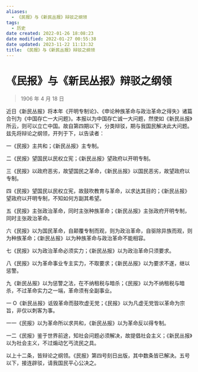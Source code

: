 ```yaml
---
aliases:
  - 《民报》与《新民丛报》辩驳之纲领
tags:
  - 历史
date created: 2022-01-26 18:08:23
date modified: 2022-01-27 00:55:38
date updated: 2023-11-22 11:13:32
title: 《民报》与《新民丛报》辩驳之纲领
---
```


# 《民报》与《新民丛报》辩驳之纲领

> 1906 年 4 月 18 日

近日《新民丛报》将本年《开明专制论》、《申论种族革命与政治革命之得失》诸篇合刊为《中国存亡一大问题》。本报以为中国存亡诚一大问题，然使如《新民丛报》所云，则可以立亡中国。故自第四期以下，分类辩驳，期与我国民解决此大问题。兹先将辩论之纲领，开列于下，以告读者：

一《民报》主共和；《新民丛报》主专制。

二《民报》望国民以民权立宪；《新民丛报》望政府以开明专制。

三《民报》以政府恶劣，故望国民之革命，《新民丛报》以国民恶劣，故望政府以专制。

四《民报》望国民以民权立宪，故鼓吹教育与革命，以求达其目的；《新民丛报》望政府以开明专制，不知如何方副其希望。

五《民报》主张政治革命，同时主张种族革命；《新民丛报》主张政府开明专制，同时主张政治革命。

六《民报》以为国民革命，自颠覆专制而观，则为政治革命，自驱除异族而观，则为种族革命；《新民丛报》以为种族革命与政治革命不能相容。

七《民报》以为政治革命必须实力；《新民丛报》以为政治革命只须要求。

八《民报》以为革命事业专主实力，不取要求；《新民丛报》以为要求不遂，继以惩警。

九《新民丛报》以为惩警之法，在不纳租税与暗杀；《民报》以为不纳租税与暗杀，不过革命实力之一端，革命须有全副事业。

一 O《新民丛报》诋毁革命而鼓吹虚无党；《民报》以为凡虚无党皆以革命为宗旨，非仅以刺客为事。

一一《民报》以为革命所以求共和，《新民丛报》以为革命反以得专制。

一二《民报》鉴于世界前途，知社会问题必须解决，故提倡社会主义；《新民丛报》以为社会主义，不过煽动乞丐流民之具。

以上十二条，皆辩论之纲领。《民报》第四号刻日出版，其中数条皆已解决。五号以下，接连辟驳，请我国民平心公决之。
